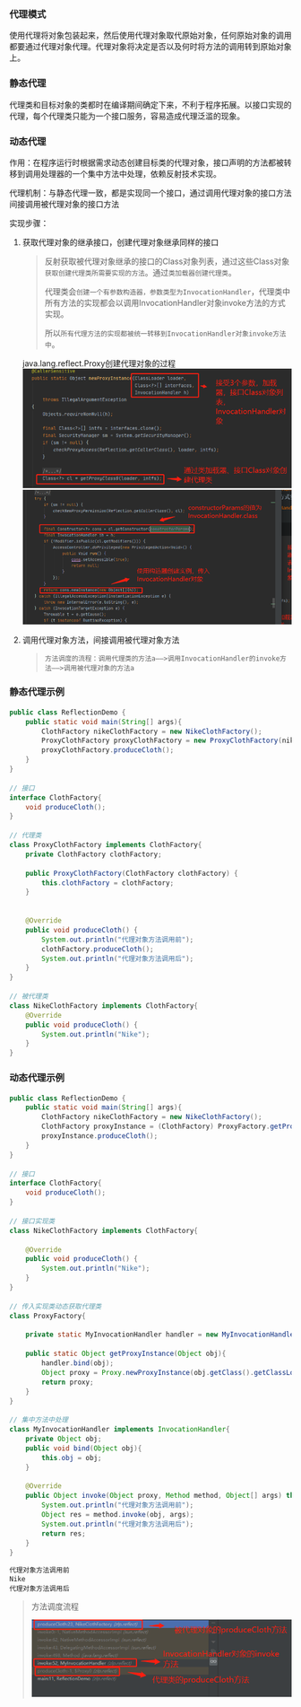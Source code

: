 ### 代理模式

​	使用代理将对象包装起来，然后使用代理对象取代原始对象，任何原始对象的调用都要通过代理对象代理。代理对象将决定是否以及何时将方法的调用转到原始对象上。



### 静态代理

​	代理类和目标对象的类都时在编译期间确定下来，不利于程序拓展。以接口实现的代理，每个代理类只能为一个接口服务，容易造成代理泛滥的现象。



### 动态代理

作用：在程序运行时根据需求动态创建目标类的代理对象，接口声明的方法都被转移到调用处理器的一个集中方法中处理，依赖反射技术实现。



代理机制：与静态代理一致，都是实现同一个接口，通过调用代理对象的接口方法间接调用被代理对象的接口方法



实现步骤：

1. 获取代理对象的继承接口，创建代理对象继承同样的接口

   > 反射获取被代理对象继承的接口的Class对象列表，通过这些Class对象`获取创建代理类所需要实现的方法`。通过`类加载器创建代理类`。
   >
   > 代理类会`创建一个有参数构造器，参数类型为InvocationHandler`，代理类中所有方法的实现都会以调用InvocationHandler对象invoke方法的方式实现。
   >
   > 所以`所有代理方法的实现都被统一转移到InvocationHandler对象invoke方法中`。

   java.lang.reflect.Proxy创建代理对象的过程
   ![image-20211109150530414](image/image-20211109150530414.png)
   ![image-20211109150920098](image/image-20211109150920098.png)

   

2. 调用代理对象方法，间接调用被代理对象方法

   > `方法调度的流程：调用代理类的方法a——>调用InvocationHandler的invoke方法——>调用被代理对象的方法a`





### 静态代理示例

```java
public class ReflectionDemo {
    public static void main(String[] args){
        ClothFactory nikeClothFactory = new NikeClothFactory();
        ProxyClothFactory proxyClothFactory = new ProxyClothFactory(nikeClothFactory);
        proxyClothFactory.produceCloth();
    }
}

// 接口
interface ClothFactory{
    void produceCloth();
}

// 代理类
class ProxyClothFactory implements ClothFactory{
    private ClothFactory clothFactory;

    public ProxyClothFactory(ClothFactory clothFactory) {
        this.clothFactory = clothFactory;
    }


    @Override
    public void produceCloth() {
        System.out.println("代理对象方法调用前");
        clothFactory.produceCloth();
        System.out.println("代理对象方法调用后");
    }
}

// 被代理类
class NikeClothFactory implements ClothFactory{
    @Override
    public void produceCloth() {
        System.out.println("Nike");
    }
}
```



### 动态代理示例

```java
public class ReflectionDemo {
    public static void main(String[] args){
        ClothFactory nikeClothFactory = new NikeClothFactory();
        ClothFactory proxyInstance = (ClothFactory) ProxyFactory.getProxyInstance(nikeClothFactory);
        proxyInstance.produceCloth();
    }
}

// 接口
interface ClothFactory{
    void produceCloth();
}

// 接口实现类
class NikeClothFactory implements ClothFactory{

    @Override
    public void produceCloth() {
        System.out.println("Nike");
    }
}

// 传入实现类动态获取代理类
class ProxyFactory{

    private static MyInvocationHandler handler = new MyInvocationHandler();

    public static Object getProxyInstance(Object obj){
        handler.bind(obj);
        Object proxy = Proxy.newProxyInstance(obj.getClass().getClassLoader(), obj.getClass().getInterfaces(), handler);
        return proxy;
    }
}

// 集中方法中处理
class MyInvocationHandler implements InvocationHandler{
    private Object obj;
    public void bind(Object obj){
        this.obj = obj;
    }

    @Override
    public Object invoke(Object proxy, Method method, Object[] args) throws Throwable {
        System.out.println("代理对象方法调用前");
        Object res = method.invoke(obj, args);
        System.out.println("代理对象方法调用后");
        return res;
    }
}

```

```
代理对象方法调用前
Nike
代理对象方法调用后
```

> 方法调度流程
>
> ![image-20211109150211098](image/image-20211109150211098.png)


